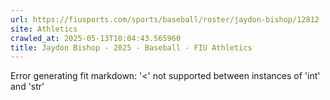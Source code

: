 ```yaml
---
url: https://fiusports.com/sports/baseball/roster/jaydon-bishop/12812
site: Athletics
crawled_at: 2025-05-13T10:04:43.565960
title: Jaydon Bishop - 2025 - Baseball - FIU Athletics
---
```


Error generating fit markdown: '<' not supported between instances of 'int' and 'str'